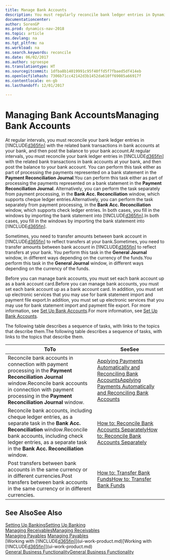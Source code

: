 ```yaml
---
title: Manage Bank Accounts
description: You must regularly reconcile bank ledger entries in Dynamics NAV with the related bank transactions in your bank accounts.
documentationcenter: 
author: SorenGP
ms.prod: dynamics-nav-2018
ms.topic: article
ms.devlang: na
ms.tgt_pltfrm: na
ms.workload: na
ms.search.keywords: reconcile
ms.date: 06/02/2017
ms.author: sgroespe
ms.translationtype: HT
ms.sourcegitcommit: 1dfba8b14019991c95f40ffd5f7fbaed5df414eb
ms.openlocfilehash: 7306b71cc42142d3b1452da610ff69085a66917f
ms.contentlocale: en-gb
ms.lasthandoff: 12/01/2017

---
```

# <a name="managing-bank-accounts"></a><span data-ttu-id="ea607-103">Managing Bank Accounts</span><span class="sxs-lookup"><span data-stu-id="ea607-103">Managing Bank Accounts</span></span>
<span data-ttu-id="ea607-104">At regular intervals, you must reconcile your bank ledger entries in [!INCLUDE[d365fin](includes/d365fin_md.md)] with the related bank transactions in bank accounts at your bank, and then post the balance to your bank account.</span><span class="sxs-lookup"><span data-stu-id="ea607-104">At regular intervals, you must reconcile your bank ledger entries in [!INCLUDE[d365fin](includes/d365fin_md.md)] with the related bank transactions in bank accounts at your bank, and then post the balance to your bank account.</span></span> <span data-ttu-id="ea607-105">You can perform this task either as part of processing the payments represented on a bank statement in the **Payment Reconciliation Journal**.</span><span class="sxs-lookup"><span data-stu-id="ea607-105">You can perform this task either as part of processing the payments represented on a bank statement in the **Payment Reconciliation Journal**.</span></span> <span data-ttu-id="ea607-106">Alternatively, you can perform the task separately from payment processing, in the **Bank Acc. Reconciliation** window, which supports cheque ledger entries.</span><span class="sxs-lookup"><span data-stu-id="ea607-106">Alternatively, you can perform the task separately from payment processing, in the **Bank Acc. Reconciliation** window, which supports check ledger entries.</span></span> <span data-ttu-id="ea607-107">In both cases, you fill in the windows by importing the bank statement into [!INCLUDE[d365fin](includes/d365fin_md.md)].</span><span class="sxs-lookup"><span data-stu-id="ea607-107">In both cases, you fill in the windows by importing the bank statement into [!INCLUDE[d365fin](includes/d365fin_md.md)].</span></span>

<span data-ttu-id="ea607-108">Sometimes, you need to transfer amounts between bank account in [!INCLUDE[d365fin](includes/d365fin_md.md)] to reflect transfers at your bank.</span><span class="sxs-lookup"><span data-stu-id="ea607-108">Sometimes, you need to transfer amounts between bank account in [!INCLUDE[d365fin](includes/d365fin_md.md)] to reflect transfers at your bank.</span></span> <span data-ttu-id="ea607-109">You perform this task in the **General Journal** window, in different ways depending on the currency of the funds.</span><span class="sxs-lookup"><span data-stu-id="ea607-109">You perform this task in the **General Journal** window, in different ways depending on the currency of the funds.</span></span>

<span data-ttu-id="ea607-110">Before you can manage bank accounts, you must set each bank account up as a bank account card.</span><span class="sxs-lookup"><span data-stu-id="ea607-110">Before you can manage bank accounts, you must set each bank account up as a bank account card.</span></span> <span data-ttu-id="ea607-111">In addition, you must set up electronic services that you may use for bank statement import and payment file export.</span><span class="sxs-lookup"><span data-stu-id="ea607-111">In addition, you must set up electronic services that you may use for bank statement import and payment file export.</span></span> <span data-ttu-id="ea607-112">For more information, see [Set Up Bank Accounts](bank-setup-banking.md).</span><span class="sxs-lookup"><span data-stu-id="ea607-112">For more information, see [Set Up Bank Accounts](bank-setup-banking.md).</span></span>

<span data-ttu-id="ea607-113">The following table describes a sequence of tasks, with links to the topics that describe them.</span><span class="sxs-lookup"><span data-stu-id="ea607-113">The following table describes a sequence of tasks, with links to the topics that describe them.</span></span>

| <span data-ttu-id="ea607-114">To</span><span class="sxs-lookup"><span data-stu-id="ea607-114">To</span></span> | <span data-ttu-id="ea607-115">See</span><span class="sxs-lookup"><span data-stu-id="ea607-115">See</span></span> |
| --- | --- |
| <span data-ttu-id="ea607-116">Reconcile bank accounts in connection with payment processing in the **Payment Reconciliation Journal** window.</span><span class="sxs-lookup"><span data-stu-id="ea607-116">Reconcile bank accounts in connection with payment processing in the **Payment Reconciliation Journal** window.</span></span> |[<span data-ttu-id="ea607-117">Applying Payments Automatically and Reconciling Bank Accounts</span><span class="sxs-lookup"><span data-stu-id="ea607-117">Applying Payments Automatically and Reconciling Bank Accounts</span></span>](receivables-apply-payments-auto-reconcile-bank-accounts.md) |
| <span data-ttu-id="ea607-118">Reconcile bank accounts, including cheque ledger entries, as a separate task in the **Bank Acc. Reconciliation** window.</span><span class="sxs-lookup"><span data-stu-id="ea607-118">Reconcile bank accounts, including check ledger entries, as a separate task in the **Bank Acc. Reconciliation** window.</span></span> |[<span data-ttu-id="ea607-119">How to: Reconcile Bank Accounts Separately</span><span class="sxs-lookup"><span data-stu-id="ea607-119">How to: Reconcile Bank Accounts Separately</span></span>](bank-how-reconcile-bank-accounts-separately.md) |
| <span data-ttu-id="ea607-120">Post transfers between bank accounts in the same currency or in different currencies.</span><span class="sxs-lookup"><span data-stu-id="ea607-120">Post transfers between bank accounts in the same currency or in different currencies.</span></span> |[<span data-ttu-id="ea607-121">How to: Transfer Bank Funds</span><span class="sxs-lookup"><span data-stu-id="ea607-121">How to: Transfer Bank Funds</span></span>](bank-how-transfer-bank-funds.md) |

## <a name="see-also"></a><span data-ttu-id="ea607-122">See Also</span><span class="sxs-lookup"><span data-stu-id="ea607-122">See Also</span></span>
[<span data-ttu-id="ea607-123">Setting Up Banking</span><span class="sxs-lookup"><span data-stu-id="ea607-123">Setting Up Banking</span></span>](bank-setup-banking.md)  
[<span data-ttu-id="ea607-124">Managing Receivables</span><span class="sxs-lookup"><span data-stu-id="ea607-124">Managing Receivables</span></span>](receivables-manage-receivables.md)  
<span data-ttu-id="ea607-125">[Managing Payables](payables-manage-payables.md)  </span><span class="sxs-lookup"><span data-stu-id="ea607-125">[Managing Payables](payables-manage-payables.md)  </span></span>  
<span data-ttu-id="ea607-126">[Working with [!INCLUDE[d365fin](includes/d365fin_md.md)]](ui-work-product.md)</span><span class="sxs-lookup"><span data-stu-id="ea607-126">[Working with [!INCLUDE[d365fin](includes/d365fin_md.md)]](ui-work-product.md)</span></span>  
[<span data-ttu-id="ea607-127">General Business Functionality</span><span class="sxs-lookup"><span data-stu-id="ea607-127">General Business Functionality</span></span>](ui-across-business-areas.md)  

